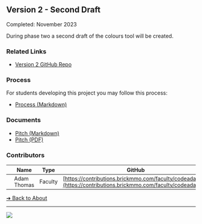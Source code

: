 <style>@import url("//readme.codeadam.ca/readme.css");</style>

## Version 2 - Second Draft

Completed: November 2023

During phase two a second draft of the colours tool will be created. 

### Related Links

- [Version 2 GitHub Repo](https://github.com/BrickMMO/colours-v2)

### Process

For students developing this project you may follow this process:

- [Process (Markdown)](v2/colours-v2-process.markdown)

### Documents

- [Pitch (Markdown)](v1/colours-v1-pitch.markdown)
- [Pitch (PDF)](v1/colours-phase-1-pitch.pdf)

### Contributors

| | Name | Type | GitHub |
| ------------------------------------- | ----------- | ------- | ----------------------------------------------------- |
| ![codeadamca](faculty/codeadamca.png) | Adam Thomas | Faculty | [https://contributions.brickmmo.com/faculty/codeadamca](https://contributions.brickmmo.com/faculty/codeadamca) |

[&#10132; Back to About](/colours-about/)

---

<a href="https://brickmmo.com">
<img src="https://brickmmo.com/images/brickmmo-logo-horizontal.jpg" width="100">
</a>
